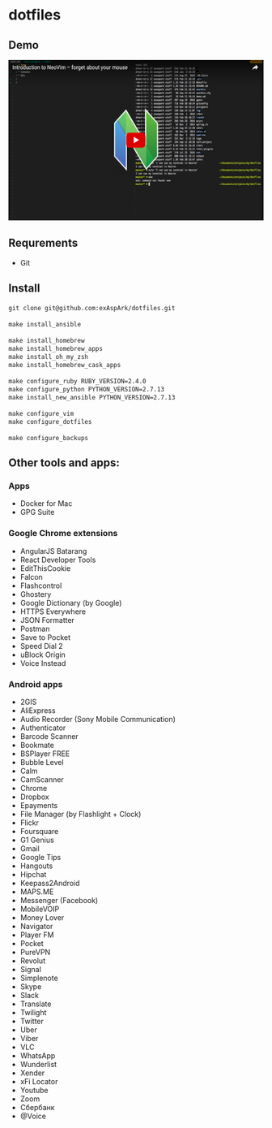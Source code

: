 # dotfiles

## Demo

<a href="https://www.youtube.com/watch?v=XqWLLvihz4Q" align="center"><img src="./img/thumbnail.png" alt="Demo" height="316px" width="560px" ></a>

## Requrements

* Git

## Install

```
git clone git@github.com:exAspArk/dotfiles.git

make install_ansible

make install_homebrew
make install_homebrew_apps
make install_oh_my_zsh
make install_homebrew_cask_apps

make configure_ruby RUBY_VERSION=2.4.0
make configure_python PYTHON_VERSION=2.7.13
make install_new_ansible PYTHON_VERSION=2.7.13

make configure_vim
make configure_dotfiles

make configure_backups
```

## Other tools and apps:

### Apps

* Docker for Mac
* GPG Suite

### Google Chrome extensions

* AngularJS Batarang
* React Developer Tools
* EditThisCookie
* Falcon
* Flashcontrol
* Ghostery
* Google Dictionary (by Google)
* HTTPS Everywhere
* JSON Formatter
* Postman
* Save to Pocket
* Speed Dial 2
* uBlock Origin
* Voice Instead

### Android apps

* 2GIS
* AliExpress
* Audio Recorder (Sony Mobile Communication)
* Authenticator
* Barcode Scanner
* Bookmate
* BSPlayer FREE
* Bubble Level
* Calm
* CamScanner
* Chrome
* Dropbox
* Epayments
* File Manager (by Flashlight + Clock)
* Flickr
* Foursquare
* G1 Genius
* Gmail
* Google Tips
* Hangouts
* Hipchat
* Keepass2Android
* MAPS.ME
* Messenger (Facebook)
* MobileVOIP
* Money Lover
* Navigator
* Player FM
* Pocket
* PureVPN
* Revolut
* Signal
* Simplenote
* Skype
* Slack
* Translate
* Twilight
* Twitter
* Uber
* Viber
* VLC
* WhatsApp
* Wunderlist
* Xender
* xFi Locator
* Youtube
* Zoom
* Сбербанк
* @Voice
